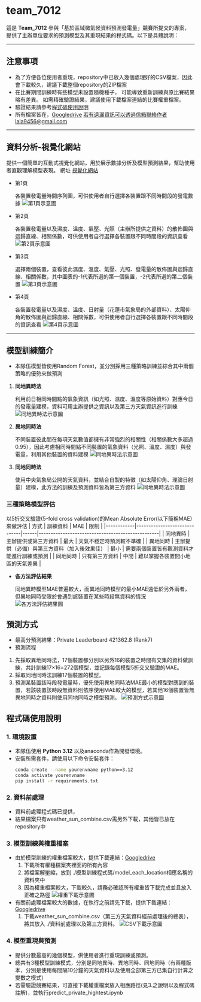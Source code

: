 # team_7012
這是 **Team_7012** 參與「基於區域微氣候資料預測發電量」競賽所提交的專案，提供了主辦單位要求的預測模型及其重現結果的程式碼。以下是具體說明：

---
## 注意事項
- 為了方便各位使用者重現，repository中已放入幾個處理好的CSV檔案，因此會下載較久，建議下載整個repository的ZIP檔案
- 在比賽期間訓練時有些模型未設置隨機種子，
可能導致重新訓練與原比賽結果略有差異。
如需精確驗證結果，建議使用下載檔案連結的比賽權重檔案。
- 驗證結果請參考[程式碼使用說明](#程式碼使用說明)
- 所有檔案皆在，[Googledrive](https://drive.google.com/drive/folders/1zxUio2HN6ZE6C5R6WliX3PjrSg4B-v6V?usp=sharing)
  若有遺漏資訊可以透過信箱聯絡作者lala9456@gmail.com


---
## 資料分析-視覺化網站
提供一個簡單的互動式視覺化網站，用於展示數據分析及模型預測結果，幫助使用者直觀理解模型表現。
網址
[視覺化網站](https://app.powerbi.com/view?r=eyJrIjoiZTRjM2M0NWUtY2RlOS00ZDI3LThkZWUtNDY3MjUyNzVkNmRlIiwidCI6IjlmMzAyYTkwLTc3NjEtNDRkNi05MjgyLTdjY2M0NWYzOGY3YSIsImMiOjEwfQ%3D%3D)
- 第1頁
  
  各裝置發電量時間序列圖，可供使用者自行選擇各裝置跟不同時間段的發電數據
  ![第1頁示意圖](./img/img1.png)
- 第2頁
  
  各裝置發電量以及濕度、溫度、氣壓、光照（主辦所提供之資料）的散佈圖與迴歸直線、相關係數，可供使用者自行選擇各裝置跟不同時間段的資訊查看
  ![第2頁示意圖](./img/img2.png)
- 第3頁
  
  選擇兩個裝置，查看彼此濕度、溫度、氣壓、光照、發電量的散佈圖與迴歸直線、相關係數，其中圖表的-1代表所選的第一個裝置，-2代表所選的第二個裝置
  ![第3頁示意圖](./img/img3.png)
- 第4頁
  
  各裝置發電量以及濕度、溫度、日射量（花蓮市氣象局的外部資料）、太陽仰角的散佈圖與迴歸直線、相關係數，可供使用者自行選擇各裝置跟不同時間段的資訊查看
  ![第4頁示意圖](./img/img4.png)

---

## 模型訓練簡介
- 本隊伍模型皆使用Random Forest，並分別採用三種策略訓練並綜合其中兩個策略的優勢來做預測
1. **同地異時法**

    利用前日相同時間點的氣象資訊（如光照、濕度、溫度等原始資料）對應今日的發電量建模，資料可用主辦提供之資訊以及第三方天氣資訊進行訓練
    ![同地異時法示意圖](./img/img7.png)
2. **異地同時法**
   
    不同裝置彼此間在每項天氣數值都擁有非常強烈的相關性（相關係數大多超過0.95），因此考慮相同時間點不同裝置的氣象資料（光照、溫度、濕度）與發電量，利用其他裝置的資料建模
      ![同地異時法示意圖](./img/img8.png)
3. **同地同時法**
      
    使用中央氣象局公開的天氣資料，並結合自製的特徵（如太陽仰角、理論日射量）建模，此方法的訓練及預測資料皆為第三方資料
    ![同地異時法示意圖](./img/img9.png)
### 三種策略模型評估
以5折交叉驗證(5-fold cross validation)的Mean Absolute Error(以下簡稱MAE)來做評估
| 方式       | 訓練資料                     | MAE  | 限制                                             |
|------------|------------------------------|------|--------------------------------------------------|
| 同地異時   | 主辦提供或第三方資料          | 最大 | 天氣不穩定時預測較不準確                        |
| 異地同時   | 主辦提供（必備）與第三方資料（加入後效果佳） | 最小 | 需要兩個裝置皆有觀測資料才能進行訓練或預測      |
| 同地同時   | 只有第三方資料                | 中間 | 難以掌握各裝置間小地區的天氣差異                |

- **各方法評估結果**
  
  同地異時模型MAE普遍較大，而異地同時模型的最小MAE遠低於另外兩者，但異地同時受限於會遇到該裝置在某些時段無資料的情況
![各方法評估結果圖](./img/img10.png)
## 預測方式
- 最高分預測結果：Private Leaderboard 421362.8 (Rank7)
- 預測流程
1. 先採取異地同時法，17個裝置都分別以另外16的裝置之時間有交集的資料做訓練，共計訓練17×16=272個模型，並記錄每個模型5折交叉驗證的MAE。
2. 採取同地同時法訓練17個裝置的模型。
3. 預測某裝置該時段發電量時，優先使用異地同時法MAE最小的模型對應到的裝置，若該裝置該時段無資料則依序使用MAE較大的模型，若其他16個裝置皆無異地同時之資料則使用同地同時之模型預測。
![預測方式示意圖](./img/img11.png)



## 程式碼使用說明
### 1. 環境設置
- 本隊伍使用 **Python 3.12** 以及anaconda作為開發環境。
- 安裝所需套件，請使用以下命令安裝套件：
  ```bash
  conda create --name yourenvname python==3.12
  conda activate yourenvname
  pip install -r requirements.txt
### 2. 資料前處理
- 資料前處理程式碼已提供，
- 結果檔案只有weather_sun_combine.csv需另外下載，其他皆已放在repository中
### 3. 模型訓練與權重檔案
- 由於模型訓練的權重檔案較大，提供下載連結：[Googledrive](https://drive.google.com/drive/folders/10Oxgz7N0iUbgS9COQwB1CwuHbsRITImN?usp=sharing)
  1. 下載所有權種檔案夾裡面的所有內容
  2. 將檔案解壓縮，放到 ./模型訓練程式碼/model_each_location相應名稱的資料夾中
  3. 因為權重檔案較大，下載較久，請務必確認所有權重皆下載完成並且放入正確之路徑
   ![權重下載示意圖](./img/img5.png)
- 有關前處理檔案較大的數據，在執行之前請先下載，提供下載連結：[Googledrive](https://drive.google.com/drive/folders/1er89_figAMLEFkaXcKVBW1qLy1tR4ukK?usp=drive_link)
  1. 下載weather_sun_combine.csv（第三方天氣資料經前處理後的總表），將其放入 ./資料前處理以及第三方資料。
   ![CSV下載示意圖](./img/img6.png)

### 4. 模型重現與預測
- 提供分數最高的幾個模型，供使用者進行重現訓練或預測。
- 總共有3種模型訓練模式，分別是同地異時、異地同時、同地同時（有兩種版本，分別是使用每間隔10分鐘的天氣資料以及使用全部第三方已集自行計算之變數之模式）
- 若需驗證競賽結果，可直接下載權重檔案放入相應路徑(見3.之說明以及程式碼註解)，並執行predict_private_hightest.ipynb

